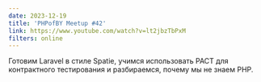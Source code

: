 ```yaml
---
date: 2023-12-19
title: 'PHPofBY Meetup #42'
link: https://www.youtube.com/watch?v=lt2jbzTbPxM
filters: online
---
```


Готовим Laravel в стиле Spatie, учимся использовать PACT для контрактного тестирования и разбираемся, почему мы не знаем PHP.
